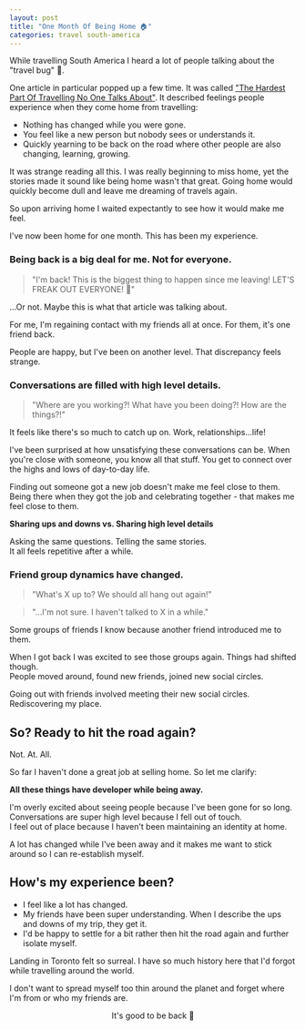 ```yaml
---
layout: post
title: "One Month Of Being Home 🏠"
categories: travel south-america
---
```


While travelling South America I heard a lot of people talking about the "travel bug" 🐛.

One article in particular popped up a few time. It was called ["The Hardest Part Of Travelling No One Talks About"](http://thoughtcatalog/kellie-donnelly/2014/07/the-hardest-part-about-travelling-no-one-talks-about/). It described feelings people experience when they come home from travelling:

- Nothing has changed while you were gone.
- You feel like a new person but nobody sees or understands it.
- Quickly yearning to be back on the road where other people are also changing, learning, growing.

It was strange reading all this. I was really beginning to miss home, yet the stories made it sound like being home wasn't that great. Going home would quickly become dull and leave me dreaming of travels again.

So upon arriving home I waited expectantly to see how it would make me feel.

I've now been home for one month. This has been my experience.

### Being back is a big deal for me. Not for everyone.

> "I'm back! This is the biggest thing to happen since me leaving! LET'S FREAK OUT EVERYONE! 🎉"

...Or not. Maybe this is what that article was talking about.

For me, I'm regaining contact with my friends all at once.
For them, it's one friend back.

People are happy, but I've been on another level. That discrepancy feels strange.

### Conversations are filled with high level details.

> "Where are you working?! What have you been doing?! How are the things?!"

It feels like there's so much to catch up on. Work, relationships...life!

I've been surprised at how unsatisfying these conversations can be.
When you're close with someone, you know all that stuff. You get to connect over the highs and lows of day-to-day life.

Finding out someone got a new job doesn't make me feel close to them. Being there when they got the job and celebrating together - that makes me feel close to them.

**Sharing ups and downs vs. Sharing high level details**

Asking the same questions. Telling the same stories.  
It all feels repetitive after a while.

### Friend group dynamics have changed.

> "What's X up to? We should all hang out again!"  

> "...I'm not sure. I haven't talked to X in a while."

Some groups of friends I know because another friend introduced me to them.

When I got back I was excited to see those groups again. Things had shifted though.  
People moved around, found new friends, joined new social circles.

Going out with friends involved meeting their new social circles. Rediscovering my place.

## So? Ready to hit the road again?

Not. At. All.

So far I haven't done a great job at selling home. So let me clarify:

**All these things have developer while being away.**

I'm overly excited about seeing people because I've been gone for so long.  
Conversations are super high level because I fell out of touch.  
I feel out of place because I haven't been maintaining an identity at home.

A lot has changed while I've been away and it makes me want to stick around so I can re-establish myself.

## How's my experience been?

- I feel like a lot has changed.
- My friends have been super understanding. When I describe the ups and downs of my trip, they get it.
- I'd be happy to settle for a bit rather then hit the road again and further isolate myself.

Landing in Toronto felt so surreal. I have so much history here that I'd forgot while travelling around the world.

I don't want to spread myself too thin around the planet and forget where I'm from or who my friends are.

<p align="center">It's good to be back 🙂</p>
